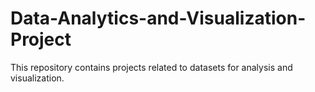 # Data-Analytics-and-Visualization-Project
This repository contains projects related to datasets for analysis and visualization.

